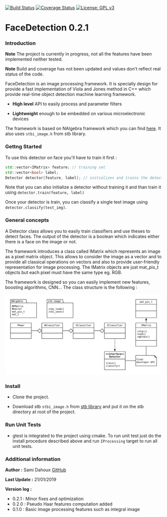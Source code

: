 [![Build Status](https://travis-ci.org/samiBendou/FaceDetection.svg?branch=master)](https://travis-ci.org/samiBendou/FaceDetection/builds)
[![Coverage Status](https://coveralls.io/repos/github/samiBendou/FaceDetection/badge.svg?branch=master)](https://coveralls.io/github/samiBendou/FaceDetection?branch=master)
[![License: GPL v3](https://img.shields.io/badge/License-GPLv3-blue.svg)](https://www.gnu.org/licenses/gpl-3.0)


# FaceDetection 0.2.1

### Introduction

**Note** The project is currently in progress, not all the features have been implemented neither tested.

**Note** Build and coverage has not been updated and values don't reflect real status of the code. 

FaceDetection is an image processing framework. It is specially design for provide a fast implementation of Viola
and Jones method in C++ which provide real-time object detection machine learning framework.

- **High level** API to easily process and parameter filters

- **Lightweight** enough to be embedded on various microelectronic devices

The framework is based on NAlgebra framework which you can find [here](https://github.com/samiBendou/MathToolKitCPP).
It also uses `stbi_image.h` from stb library.


### Gettng Started

To use this detector on face you'll have to train it first :

```cpp
std::vector<IMatrix> feature; // training set
std::vector<bool> label;
Detector detector{feature, label}; // initializes and trains the detector
```

Note that you can also initialize a detector without training it and than train it using `detector.train(feature, label)`

Once your detector is train, you can classify a single test image using `detector.classify(test_img)`.

### General concepts

A Detector class allows you to easily train classifiers and use theses to detect faces.
The output of the detector is a boolean which indicates either there is a face on the image or not.

The framework introduces a class called IMatrix which represents an image as a pixel matrix object. This allows to consider
the image as a vector and to provide all classical operations on vectors and also to provide user-friendly representation
for image processing. The IMatrix objects are just mat_pix_t objects but each pixel must have the same type eg. RGB.

The framework is designed so you can easily implement new features, boosting algorithms, CNN... The class structure is
the following :

![Class Diagram](class_diagram.png)

### Install

- Clone the project.
 
- Download stb  `stbi_image.h` from [stb library](https://github.com/nothings/stb) and put it on the stb directory at
root of the project.

### Run Unit Tests

- gtest is integrated to the project using cmake. To run unit test just do the install procedure described above and run
`IProcessing` target to run all unit tests.

### Additional information

**Author :** Sami Dahoux [GitHub](https://github.com/samiBendou/)

**Last Update :** 21/01/2019

**Version log :**
- 0.2.1 : Minor fixes and optimization
- 0.2.0 : Pseudo Haar features computation added
- 0.1.0 : Basic image processing features such as integral image
